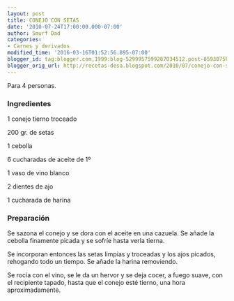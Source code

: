 ```yaml
---
layout: post
title: CONEJO CON SETAS
date: '2010-07-24T17:00:00.000-07:00'
author: Smurf Dad
categories:
- Carnes y derivados
modified_time: '2016-03-16T01:52:56.895-07:00'
blogger_id: tag:blogger.com,1999:blog-5299957599287034512.post-8593075660500065097
blogger_orig_url: http://recetas-desa.blogspot.com/2010/07/conejo-con-setas.html
---
```


Para 4 personas.

<h3>Ingredientes</h3>


1 conejo tierno troceado

200 gr. de setas

1 cebolla

6 cucharadas de aceite de 1&ordm;

1 vaso de vino blanco

2 dientes de ajo

1 cucharada de harina

<h3>Preparaci&oacute;n</h3>


Se sazona el conejo y se dora con el aceite en una cazuela. Se a&ntilde;ade la cebolla finamente picada y se sofr&iacute;e hasta verla tierna.

Se incorporan entonces las setas limpias y troceadas y los ajos picados, rehogando todo un tiempo. Se a&ntilde;ade la harina removiendo.

Se roc&iacute;a con el vino, se le da un hervor y se deja cocer, a fuego suave, con el recipiente tapado, hasta que el conejo est&eacute; tierno, una hora aproximadamente.

